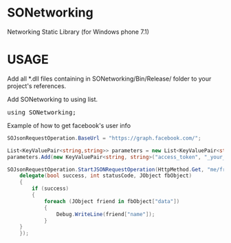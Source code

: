 SONetworking
============

Networking Static Library  (for Windows phone 7.1)

USAGE
=====

Add all *.dll files containing in SONetworking/Bin/Release/ folder to your project's references.

Add SONetworking to using list.

<pre>
using SONetworking;
</pre>

Example of how to get facebook's user info

```C# 
SOJsonRequestOperation.BaseUrl = "https://graph.facebook.com/";

List<KeyValuePair<string,string>> parameters = new List<KeyValuePair<string, string>>();
parameters.Add(new KeyValuePair<string, string>("access_token", "_your_fb_access_token_"));

SOJsonRequestOperation.StartJSONRequestOperation(HttpMethod.Get, "me/friends",parameters,
    delegate(bool success, int statusCode, JObject fbObject)
    {
        if (success)
        {
            foreach (JObject friend in fbObject["data"])
            {
                Debug.WriteLine(friend["name"]);
            }
    }
    });
```

